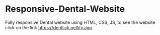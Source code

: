 # Responsive-Dental-Website
Fully responsive Dental website using HTML, CSS, JS, to see the website click on the link https://dentlish.netlify.app
